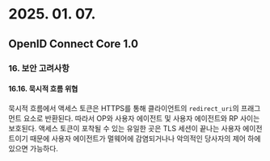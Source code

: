 # 2025. 01. 07.

## OpenID Connect Core 1.0

### 16. 보안 고려사항

#### 16.16. 묵시적 흐름 위협

묵시적 흐름에서 액세스 토큰은 HTTPS를 통해 클라이언트의 `redirect_uri`의 프래그먼트 요소로 반환된다. 따라서 OP와 사용자 에이전트 및 사용자 에이전트와 RP 사이는 보호된다. 액세스 토큰이 포착될 수 있는 유일한 곳은 TLS 세션이 끝나는 사용자 에이전트이기 때문에 사용자 에이전트가 멀웨어에 감염되거나나 악의적인 당사자의 제어 하에 있으면 가능하다.



